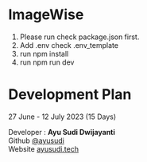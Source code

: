 # ImageWise 

1. Please run check package.json first. 
2. Add .env check .env_template
3. run npm install 
4. run npm run dev


# Development Plan 
27 June - 12 July 2023 (15 Days)  

Developer : **Ayu Sudi Dwijayanti**   
Github [@ayusudi](https://github.com/ayusudi)  
Website [ayusudi.tech](https://ayusudi.tech)